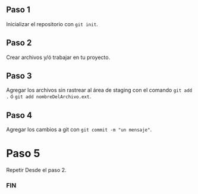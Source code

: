 ## Paso 1 
Inicializar el repositorio con `git init`.

## Paso 2 
Crear archivos y/ó trabajar en tu proyecto.

## Paso 3 
Agregar los archivos sin rastrear al área de staging con el comando `git add .` ó `git add nombreDelArchivo.ext`.

## Paso 4
Agregar los cambios a git con `git commit -m "un mensaje"`.

# Paso 5
Repetir Desde el paso 2.

### FIN